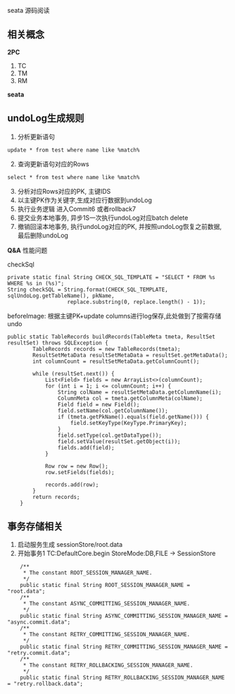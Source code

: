 seata 源码阅读

## 相关概念

**2PC**

1. TC
2. TM
3. RM

**seata**



## undoLog生成规则

1. 分析更新语句
```
update * from test where name like %match%

```

2. 查询更新语句对应的Rows
```
select * from test where name like %match%
```

3. 分析对应Rows对应的PK, 主键IDS
4. 以主键PK作为关键字,生成对应行数据到undoLog
5. 执行业务逻辑 进入Commit6 或者rollback7
6. 提交业务本地事务, 异步1S一次执行undoLog对应batch delete
7. 撤销回滚本地事务, 执行undoLog对应的PK, 并按照undoLog恢复之前数据, 最后删除undoLog

**Q&A**
性能问题

checkSql
```
private static final String CHECK_SQL_TEMPLATE = "SELECT * FROM %s WHERE %s in (%s)";
String checkSQL = String.format(CHECK_SQL_TEMPLATE, sqlUndoLog.getTableName(), pkName,
                   replace.substring(0, replace.length() - 1));
```
beforeImage:
根据主键PK+update columns进行log保存,此处做到了按需存储undo
```
public static TableRecords buildRecords(TableMeta tmeta, ResultSet resultSet) throws SQLException {
        TableRecords records = new TableRecords(tmeta);
        ResultSetMetaData resultSetMetaData = resultSet.getMetaData();
        int columnCount = resultSetMetaData.getColumnCount();

        while (resultSet.next()) {
            List<Field> fields = new ArrayList<>(columnCount);
            for (int i = 1; i <= columnCount; i++) {
                String colName = resultSetMetaData.getColumnName(i);
                ColumnMeta col = tmeta.getColumnMeta(colName);
                Field field = new Field();
                field.setName(col.getColumnName());
                if (tmeta.getPkName().equals(field.getName())) {
                    field.setKeyType(KeyType.PrimaryKey);
                }
                field.setType(col.getDataType());
                field.setValue(resultSet.getObject(i));
                fields.add(field);
            }

            Row row = new Row();
            row.setFields(fields);

            records.add(row);
        }
        return records;
    }
```


## 事务存储相关

1. 启动服务生成 sessionStore/root.data
2. 开始事务1 TC:DefaultCore.begin StoreMode:DB,FILE -> SessionStore

```
    /**
     * The constant ROOT_SESSION_MANAGER_NAME.
     */
    public static final String ROOT_SESSION_MANAGER_NAME = "root.data";
    /**
     * The constant ASYNC_COMMITTING_SESSION_MANAGER_NAME.
     */
    public static final String ASYNC_COMMITTING_SESSION_MANAGER_NAME = "async.commit.data";
    /**
     * The constant RETRY_COMMITTING_SESSION_MANAGER_NAME.
     */
    public static final String RETRY_COMMITTING_SESSION_MANAGER_NAME = "retry.commit.data";
    /**
     * The constant RETRY_ROLLBACKING_SESSION_MANAGER_NAME.
     */
    public static final String RETRY_ROLLBACKING_SESSION_MANAGER_NAME = "retry.rollback.data";
```